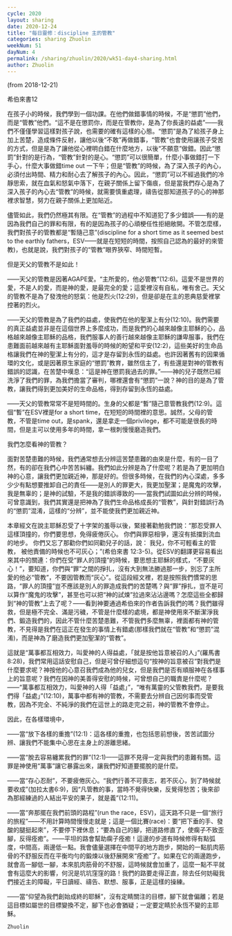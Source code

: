 ```yaml
---
cycle: 2020
layout: sharing
date: 2020-12-24
title: "每日靈修：discipline 主的管教"
categories: sharing Zhuolin
weekNum: 51
dayNum: 4
permalink: /sharing/zhuolin/2020/wk51-day4-sharing.html
author: Zhuolin
---
```

(from 2018-12-21)

希伯來書12  

在孩子小的時候，我們學到一個功課。在他們做錯事情的時候，不是“懲罰”他們，而是“管教”他們。“這不是在懲罰你，而是在管教你，是為了你長遠的益處”——我們不僅僅學習這樣對孩子說，也需要的確有這樣的心態。“懲罰”是為了給孩子身上加上苦楚，造成條件反射，讓他以後“不敢”再做錯事，“管教”也會使用讓孩子受苦的方式，但是是為了讓他從心裡明白錯在什麼地方，以後“不願意”做錯。因此“懲罰”針對的是行為，“管教”針對的是心。“懲罰”可以很簡單，什麼小事做錯打一下手心，什麼大事做錯time out 一下午；但是“管教”的時候，為了深入孩子的內心，必須付出時間、精力和耐心去了解孩子的內心。因此，“懲罰”可以不經過我們的冷靜思索，就在血氣和怒氣中落下，在親子關係上留下傷痕，但是當我們存心是為了深入孩子的內心去“管教”的時候，就需要慎重處理，禱告從那知道孩子的心的神那裡求智慧，努力在親子關係上更加貼近。  

儘管如此，我們仍然極其有限。在“管教”的過程中不知道犯了多少錯誤——有的是因為我們自己的罪和有限，有的是因為孩子的心頑梗任性拒絕敞開。不管怎麼樣，我們對孩子的管教都是“暫隨己意”(discipline for a short time as it seemed best to the earthly fathers，ESV——就是在短短的時間，按照自己認為的最好的來管教)，也就是說，我們對孩子的“管教”眼界狹窄、時間短暫。  

但是天父的管教不是如此！  

——天父的管教是因著AGAPE愛。“主所愛的，他必管教”(12:6)。這愛不是世界的愛，不是人的愛，而是神的愛，是最完全的愛；這愛裡沒有自私，唯有舍己。天父的管教不是為了發洩他的怒氣：他是烈火(12:29)，但是卻是在主的恩典慈愛裡掌控著的烈火。  

——天父的管教是為了我們的益處，使我們在他的聖潔上有分(12:10)。我們需要的真正益處並非是在這個世界上多麼成功，而是我們的心越來越像主耶穌的心，品格越來越像主耶穌的品格，我們服事人的善行越來越像主耶穌的謙卑服事，我們在患難面前越來越有主耶穌面對羞辱的時候的盼望和平安(12:2)，這些美好的生命品格讓我們在神的聖潔上有分的，這才是存留到永恆的益處。也許因著舊有的因果循環的文化，或是因著原生家庭的“懲罰”教育，雖然信主了，有些還是對神的管教有錯誤的認識，在苦楚中嘆息：“這是神在懲罰我過去的罪。”——神的兒子既然已經洗淨了我們的罪，為我們擔當了審判，哪裡還會有“懲罰”一說？神的目的是為了管教，讓我們得到更加美好的生命品格，得到存留到永恆的益處。  

——天父的管教常常不是短時間的。生身的父都是“暫”隨己意管教我們(12:9)。這個“暫”在ESV裡是for a short time，在短短的時間裡的意思。誠然，父母的管教，不管是time out，是spank，還是拿走一個privilege，都不可能是很長的時間，但是主可以使用多年的時間，拿一根刺慢慢磨造我們。  

我們怎麼看神的管教？  

面對苦楚患難的時候，我們通常想去分辨這苦楚患難的由來是什麼，有的一目了然，有的卻在我們心中苦苦糾纏。我們如此分辨是為了什麼呢？若是為了更加明白神的心意，讓我們更加親近神，那是好的。但很多時候，在我們的內心深處，多多少少有點想要推卸自己的責任——是別人的罪更大，我更加聖潔；是魔鬼的攻擊，我是無辜的；是神的試驗，不是我的錯誤導致的——當我們試圖如此分辨的時候，可曾意識到，我們其實還是把神為了我們生命品格成長的“管教”，與針對錯誤行為的“懲罰”混淆，這樣的“分辨”，並不能使我們更加親近神。  

本章經文在說主耶穌忍受了十字架的羞辱以後，緊接著勸勉我們說：“那忍受罪人這樣頂撞的，你們要思想，免得疲倦灰心。 你們與罪惡相爭，還沒有抵擋到流血的地步。 你們又忘了那勸你們如同勸兒子的話，說： 我兒，你不可輕看主的管教， 被他責備的時候也不可灰心；”(希伯來書 12:3-5)。從ESV的翻譯更容易看出來其中的關連：你們在受“罪人的頂撞”的時候，要思想主耶穌的樣式，“不要灰心！”，要知道，你們與“罪”之間的掙扎，沒有大到無法勝過那一步，別忘了主所愛的他必“管教”，不要因管教而“灰心”。從這段經文裡，若是按照我們慣常的思路，“罪人的頂撞”豈不應該是別人的罪造成我們的苦楚嗎？與“罪”掙扎，豈不是可以算作“魔鬼的攻擊”，甚至也可以把“神的試煉”拉過來沾沾邊嗎？怎麼這些全都歸到“神的管教”上去了呢？——看到神要通過希伯來的作者告訴我們的嗎？我們雖得救，但是極不完全、滿是污穢，不管是什麼樣的處境，都是神使用來不斷潔淨我們、鍛造我們的，因此不管什麼苦楚患難，不管我們多麼無辜，裡面都有神的管教，不見得是我們在這正在發生的事情上有錯處(那樣我們就在“管教”和“懲罰”混淆)，而是神為了磨造我們更加聖潔的“管教”。  

這就是“萬事都互相效力，叫愛神的人得益處，「就是按他旨意被召的人」”(羅馬書8:28)，我們常用這話安慰自己，但是可曾仔細想這句“按神的旨意被召”對我們是什麼要求呢？神按他的心意召我們成為他的兒女，但是我們是否有順服神在各樣事上的旨意呢？我們在因神的美善得安慰的時候，可曾想自己的職責是什麼呢？——“萬事都互相效力，叫愛神的人得「益處」”，“唯有萬靈的父管教我們，是要我們得「益處」”(12:10)，萬事中都有神的管教，不需要去分辨自己因何事而受管教，因為不完全、不純淨的我們在這世上的路走完之前，神的管教不會停止。  

因此，在各樣環境中，  

——當“放下各樣的重擔”(12:1)：這各樣的重擔，也包括思前想後，苦苦試圖分辨、讓我們不能集中心思在主身上的游離思緒。  

——當“脫去容易纏累我們的罪”(12:1)——這罪不見得一定與我們的患難有關。這罪是神使用“萬事”讓它暴露出來，讓我們好知道要擺脫的是什麼。  

——當“存心忍耐”，不要疲倦灰心。“我們行善不可喪志，若不灰心，到了時候就要收成”(加拉太書6:9)，因“凡管教的事，當時不覺得快樂，反覺得愁苦；後來卻為那經練過的人結出平安的果子，就是義”(12:11)。  

——當“奔那擺在我們前頭的路程”(run the race，ESV)，這天路不只是一個“旅行的旅程”——不用計算時間慢慢走就是；這是一個比賽(race)：要“把下垂的手、發酸的腿挺起來”，不要停下裡休息；“要為自己的腳，把道路修直了，使瘸子不致歪腳，反得痊癒”。——平坦的路會幫助瘸子痊癒！這邊的步道有時候修得有點弧度，中間高，兩邊低一點。我會儘量選擇在中間平的地方跑步，開始的一點肌肉筋骨的不舒服反而在平衡均勻的鍛煉以後舒展開來“痊癒”了。如果在它的兩邊跑步，就會高一腳低一腳，本來肌肉筋骨的不舒服，這時候就會加重了，這麼一點不平就會有這麼大的影響，何況是坑坑窪窪的路！我們的路要走得正直，除去任何妨礙我們接近主的障礙，平日讀經、禱告、默想、服事，正是這樣的操練。  

——當“仰望為我們創始成終的耶穌”，沒有定睛關注的目標，腳下就會偏離；若是這目標如屬世的目標變換不定，腳下也必會猶疑；一定要定睛於永恆不變的主耶穌。  

`Zhuolin`  

